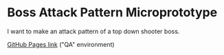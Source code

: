 # Boss Attack Pattern Microprototype

I want to make an attack pattern of a top down shooter boss.

[GitHub Pages link](https://aallbrig.github.io/boss-attack-pattern-micro/WebGL/index.html) ("QA" environment)
